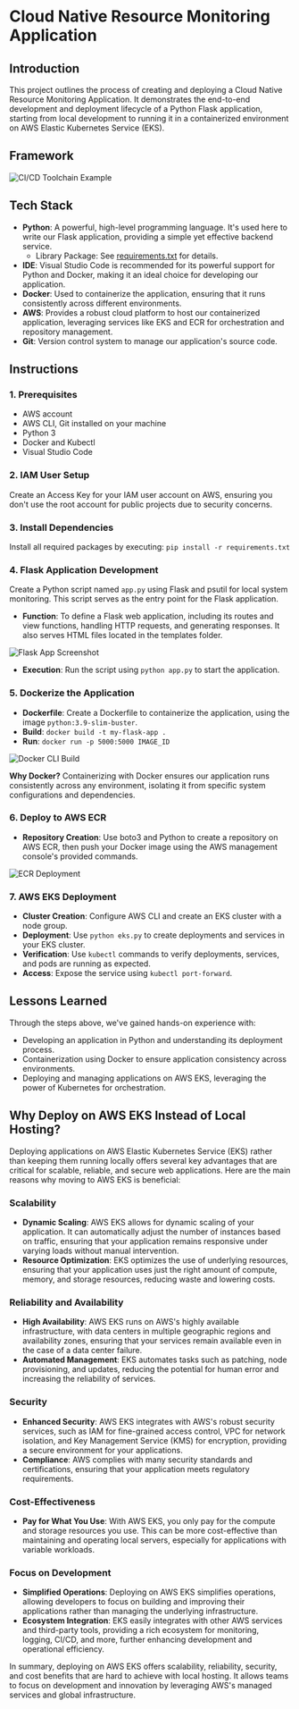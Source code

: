 # Cloud Native Resource Monitoring Application

## Introduction

This project outlines the process of creating and deploying a Cloud Native Resource Monitoring Application. It demonstrates the end-to-end development and deployment lifecycle of a Python Flask application, starting from local development to running it in a containerized environment on AWS Elastic Kubernetes Service (EKS).

## Framework

![CI/CD Toolchain Example](pics/CI_CD_toolchain_example.png)

## Tech Stack

- **Python**: A powerful, high-level programming language. It's used here to write our Flask application, providing a simple yet effective backend service.
    - Library Package: See [requirements.txt](requirements.txt) for details.
- **IDE**: Visual Studio Code is recommended for its powerful support for Python and Docker, making it an ideal choice for developing our application.
- **Docker**: Used to containerize the application, ensuring that it runs consistently across different environments.
- **AWS**: Provides a robust cloud platform to host our containerized application, leveraging services like EKS and ECR for orchestration and repository management.
- **Git**: Version control system to manage our application's source code.

## Instructions

### 1. Prerequisites
- AWS account
- AWS CLI, Git installed on your machine
- Python 3
- Docker and Kubectl
- Visual Studio Code

### 2. IAM User Setup
Create an Access Key for your IAM user account on AWS, ensuring you don't use the root account for public projects due to security concerns.

### 3. Install Dependencies
Install all required packages by executing: `pip install -r requirements.txt`

### 4. Flask Application Development
Create a Python script named `app.py` using Flask and psutil for local system monitoring. This script serves as the entry point for the Flask application. 

- **Function**: To define a Flask web application, including its routes and view functions, handling HTTP requests, and generating responses. It also serves HTML files located in the templates folder.

![Flask App Screenshot](pics/Screenshot_2024-02-28_190430.png)

- **Execution**: Run the script using `python app.py` to start the application.

### 5. Dockerize the Application
- **Dockerfile**: Create a Dockerfile to containerize the application, using the image `python:3.9-slim-buster`.
- **Build**: `docker build -t my-flask-app .`
- **Run**: `docker run -p 5000:5000 IMAGE_ID`

![Docker CLI Build](pics/cli_docker_build.png)

**Why Docker?** Containerizing with Docker ensures our application runs consistently across any environment, isolating it from specific system configurations and dependencies.

### 6. Deploy to AWS ECR
- **Repository Creation**: Use boto3 and Python to create a repository on AWS ECR, then push your Docker image using the AWS management console's provided commands.

![ECR Deployment](pics/ecr_deploy_aws.png)

### 7. AWS EKS Deployment
- **Cluster Creation**: Configure AWS CLI and create an EKS cluster with a node group.
- **Deployment**: Use `python eks.py` to create deployments and services in your EKS cluster.
- **Verification**: Use `kubectl` commands to verify deployments, services, and pods are running as expected.
- **Access**: Expose the service using `kubectl port-forward`.

## Lessons Learned

Through the steps above, we've gained hands-on experience with:
- Developing an application in Python and understanding its deployment process.
- Containerization using Docker to ensure application consistency across environments.
- Deploying and managing applications on AWS EKS, leveraging the power of Kubernetes for orchestration.

## Why Deploy on AWS EKS Instead of Local Hosting?

Deploying applications on AWS Elastic Kubernetes Service (EKS) rather than keeping them running locally offers several key advantages that are critical for scalable, reliable, and secure web applications. Here are the main reasons why moving to AWS EKS is beneficial:

### Scalability
- **Dynamic Scaling**: AWS EKS allows for dynamic scaling of your application. It can automatically adjust the number of instances based on traffic, ensuring that your application remains responsive under varying loads without manual intervention.
- **Resource Optimization**: EKS optimizes the use of underlying resources, ensuring that your application uses just the right amount of compute, memory, and storage resources, reducing waste and lowering costs.

### Reliability and Availability
- **High Availability**: AWS EKS runs on AWS's highly available infrastructure, with data centers in multiple geographic regions and availability zones, ensuring that your services remain available even in the case of a data center failure.
- **Automated Management**: EKS automates tasks such as patching, node provisioning, and updates, reducing the potential for human error and increasing the reliability of services.

### Security
- **Enhanced Security**: AWS EKS integrates with AWS's robust security services, such as IAM for fine-grained access control, VPC for network isolation, and Key Management Service (KMS) for encryption, providing a secure environment for your applications.
- **Compliance**: AWS complies with many security standards and certifications, ensuring that your application meets regulatory requirements.

### Cost-Effectiveness
- **Pay for What You Use**: With AWS EKS, you only pay for the compute and storage resources you use. This can be more cost-effective than maintaining and operating local servers, especially for applications with variable workloads.

### Focus on Development
- **Simplified Operations**: Deploying on AWS EKS simplifies operations, allowing developers to focus on building and improving their applications rather than managing the underlying infrastructure.
- **Ecosystem Integration**: EKS easily integrates with other AWS services and third-party tools, providing a rich ecosystem for monitoring, logging, CI/CD, and more, further enhancing development and operational efficiency.

In summary, deploying on AWS EKS offers scalability, reliability, security, and cost benefits that are hard to achieve with local hosting. It allows teams to focus on development and innovation by leveraging AWS's managed services and global infrastructure.